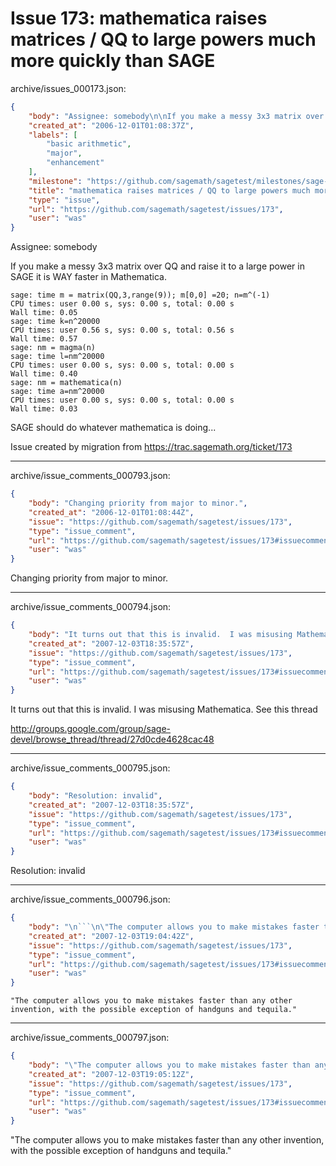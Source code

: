 # Issue 173: mathematica raises matrices / QQ to large powers much more quickly than SAGE

archive/issues_000173.json:
```json
{
    "body": "Assignee: somebody\n\nIf you make a messy 3x3 matrix over QQ and raise it to a large power\nin SAGE it is WAY faster in Mathematica. \n\n\n\n```\nsage: time m = matrix(QQ,3,range(9)); m[0,0] =20; n=m^(-1)\nCPU times: user 0.00 s, sys: 0.00 s, total: 0.00 s\nWall time: 0.05\nsage: time k=n^20000\nCPU times: user 0.56 s, sys: 0.00 s, total: 0.56 s\nWall time: 0.57\nsage: nm = magma(n)\nsage: time l=nm^20000\nCPU times: user 0.00 s, sys: 0.00 s, total: 0.00 s\nWall time: 0.40\nsage: nm = mathematica(n)\nsage: time a=nm^20000\nCPU times: user 0.00 s, sys: 0.00 s, total: 0.00 s\nWall time: 0.03\n```\n\n\nSAGE should do whatever mathematica is doing...\n\nIssue created by migration from https://trac.sagemath.org/ticket/173\n\n",
    "created_at": "2006-12-01T01:08:37Z",
    "labels": [
        "basic arithmetic",
        "major",
        "enhancement"
    ],
    "milestone": "https://github.com/sagemath/sagetest/milestones/sage-2.8.15",
    "title": "mathematica raises matrices / QQ to large powers much more quickly than SAGE",
    "type": "issue",
    "url": "https://github.com/sagemath/sagetest/issues/173",
    "user": "was"
}
```
Assignee: somebody

If you make a messy 3x3 matrix over QQ and raise it to a large power
in SAGE it is WAY faster in Mathematica. 



```
sage: time m = matrix(QQ,3,range(9)); m[0,0] =20; n=m^(-1)
CPU times: user 0.00 s, sys: 0.00 s, total: 0.00 s
Wall time: 0.05
sage: time k=n^20000
CPU times: user 0.56 s, sys: 0.00 s, total: 0.56 s
Wall time: 0.57
sage: nm = magma(n)
sage: time l=nm^20000
CPU times: user 0.00 s, sys: 0.00 s, total: 0.00 s
Wall time: 0.40
sage: nm = mathematica(n)
sage: time a=nm^20000
CPU times: user 0.00 s, sys: 0.00 s, total: 0.00 s
Wall time: 0.03
```


SAGE should do whatever mathematica is doing...

Issue created by migration from https://trac.sagemath.org/ticket/173





---

archive/issue_comments_000793.json:
```json
{
    "body": "Changing priority from major to minor.",
    "created_at": "2006-12-01T01:08:44Z",
    "issue": "https://github.com/sagemath/sagetest/issues/173",
    "type": "issue_comment",
    "url": "https://github.com/sagemath/sagetest/issues/173#issuecomment-793",
    "user": "was"
}
```

Changing priority from major to minor.



---

archive/issue_comments_000794.json:
```json
{
    "body": "It turns out that this is invalid.  I was misusing Mathematica.  See\nthis thread\n\n http://groups.google.com/group/sage-devel/browse_thread/thread/27d0cde4628cac48",
    "created_at": "2007-12-03T18:35:57Z",
    "issue": "https://github.com/sagemath/sagetest/issues/173",
    "type": "issue_comment",
    "url": "https://github.com/sagemath/sagetest/issues/173#issuecomment-794",
    "user": "was"
}
```

It turns out that this is invalid.  I was misusing Mathematica.  See
this thread

 http://groups.google.com/group/sage-devel/browse_thread/thread/27d0cde4628cac48



---

archive/issue_comments_000795.json:
```json
{
    "body": "Resolution: invalid",
    "created_at": "2007-12-03T18:35:57Z",
    "issue": "https://github.com/sagemath/sagetest/issues/173",
    "type": "issue_comment",
    "url": "https://github.com/sagemath/sagetest/issues/173#issuecomment-795",
    "user": "was"
}
```

Resolution: invalid



---

archive/issue_comments_000796.json:
```json
{
    "body": "\n```\n\"The computer allows you to make mistakes faster than any other invention, with the possible exception of handguns and tequila.\"\n```\n",
    "created_at": "2007-12-03T19:04:42Z",
    "issue": "https://github.com/sagemath/sagetest/issues/173",
    "type": "issue_comment",
    "url": "https://github.com/sagemath/sagetest/issues/173#issuecomment-796",
    "user": "was"
}
```


```
"The computer allows you to make mistakes faster than any other invention, with the possible exception of handguns and tequila."
```




---

archive/issue_comments_000797.json:
```json
{
    "body": "\"The computer allows you to make mistakes faster than any other invention, with the possible exception of handguns and tequila.\"",
    "created_at": "2007-12-03T19:05:12Z",
    "issue": "https://github.com/sagemath/sagetest/issues/173",
    "type": "issue_comment",
    "url": "https://github.com/sagemath/sagetest/issues/173#issuecomment-797",
    "user": "was"
}
```

"The computer allows you to make mistakes faster than any other invention, with the possible exception of handguns and tequila."
